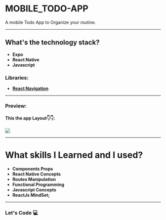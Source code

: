 
# MOBILE_TODO-APP

A mobile Todo App to Organize your routine.  

---

## What's the technology stack?

- **Expo**
- **React Native**
- **Javascript**

### Libraries:

- **[React Navigation](https://reactnavigation.org/)**

---

### Preview:

#### This the app Layout👇👇:

![](https://i.imgur.com/9chDJsH.jpg)

---

# What skills I Learned and I used?

- **Components Props**
- **React Native Concepts**
- **Routes Manipulation**
- **Functional Programming**
- **Javascript Concepts**
- **ReactJs MindSet;**

---

### Let's Code 💻
